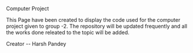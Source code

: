Computer Project

This Page have been created to display the code used for the computer project given to group -2. The repository will be updated frequently and all the works done releated to the topic will be added.

Creator -- Harsh Pandey
